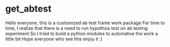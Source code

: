 # get_abtest
Hello everyone,
this is a customized ab test frame work package
For time to time, I realize that there is a need to run hypothsis test on ab testing experiment
So I tried to build a python modules to automative the work a little bit
Hope everyone who see this enjoy it :) 
